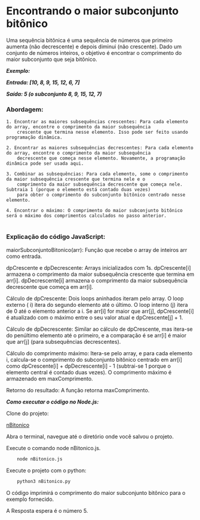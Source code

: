 # Encontrando o maior subconjunto bitônico


<p>Uma sequência bitônica é uma sequência de números que primeiro aumenta (não decrescente) e depois diminui (não crescente). 
Dado um conjunto de números inteiros, o objetivo é encontrar o comprimento do maior subconjunto que seja bitônico.
</p>

***Exemplo:***

***Entrada: [10, 8, 9, 15, 12, 6, 7]***

***Saída: 5 (o subconjunto 8, 9, 15, 12, 7)***

### Abordagem:

    1. Encontrar as maiores subsequências crescentes: Para cada elemento do array, encontre o comprimento da maior subsequência 
        crescente que termina nesse elemento. Isso pode ser feito usando programação dinâmica.

    2. Encontrar as maiores subsequências decrescentes: Para cada elemento do array, encontre o comprimento da maior subsequência 
        decrescente que começa nesse elemento. Novamente, a programação dinâmica pode ser usada aqui.

    3. Combinar as subsequências: Para cada elemento, some o comprimento da maior subsequência crescente que termina nele e o 
        comprimento da maior subsequência decrescente que começa nele. Subtraia 1 (porque o elemento está contado duas vezes)
        para obter o comprimento do subconjunto bitônico centrado nesse elemento.

    4. Encontrar o máximo: O comprimento do maior subconjunto bitônico será o máximo dos comprimentos calculados no passo anterior.

#

### Explicação do código JavaScript:


maiorSubconjuntoBitonico(arr): Função que recebe o array de inteiros arr como entrada.

dpCrescente e dpDecrescente: Arrays inicializados com 1s. dpCrescente[i] armazena o comprimento da maior subsequência crescente que termina em arr[i]. dpDecrescente[i] armazena o comprimento da maior subsequência decrescente que começa em arr[i].

Cálculo de dpCrescente: Dois loops aninhados iteram pelo array. O loop externo ( i) itera do segundo elemento até o último. O loop interno (j) itera de 0 até o elemento anterior a i. Se arr[i] for maior que arr[j],  dpCrescente[i] é atualizado com o máximo entre o seu valor atual e dpCrescente[j] + 1.

Cálculo de dpDecrescente: Similar ao cálculo de dpCrescente, mas itera-se do penúltimo elemento até o primeiro, e a comparação é se arr[i] é maior que arr[j] (para subsequências decrescentes).

Cálculo do comprimento máximo: Itera-se pelo array, e para cada elemento i, calcula-se o comprimento do subconjunto bitônico centrado em arr[i] como dpCrescente[i] + dpDecrescente[i] - 1 (subtrai-se 1 porque o elemento central é contado duas vezes). O comprimento máximo é armazenado em maxComprimento.

Retorno do resultado: A função retorna maxComprimento.


***Como executar o código no Node.js:***

Clone do projeto:

[nBitonico](https://github.com/cabraldasilvac/nBitonico.git)

Abra o terminal, navegue até o diretório onde você salvou o projeto.

Execute o comando node nBitonico.js.

```bash
    node nBitonico.js
```

Execute o projeto com o python:

```python
    python3 nBitonico.py
```

O código imprimirá o comprimento do maior subconjunto bitônico para o exemplo fornecido.


A Resposta espera é o número 5.

